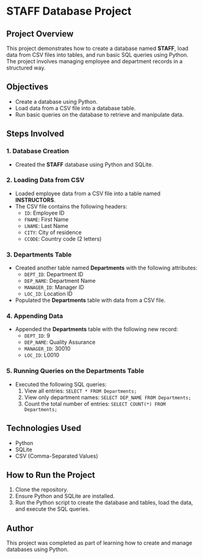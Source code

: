 # STAFF Database Project

## Project Overview
This project demonstrates how to create a database named **STAFF**, load data from CSV files into tables, and run basic SQL queries using Python. The project involves managing employee and department records in a structured way.

## Objectives
- Create a database using Python.
- Load data from a CSV file into a database table.
- Run basic queries on the database to retrieve and manipulate data.

## Steps Involved

### 1. Database Creation
- Created the **STAFF** database using Python and SQLite.

### 2. Loading Data from CSV
- Loaded employee data from a CSV file into a table named **INSTRUCTORS**.
- The CSV file contains the following headers:
  - `ID`: Employee ID
  - `FNAME`: First Name
  - `LNAME`: Last Name
  - `CITY`: City of residence
  - `CCODE`: Country code (2 letters)

### 3. Departments Table
- Created another table named **Departments** with the following attributes:
  - `DEPT_ID`: Department ID
  - `DEP_NAME`: Department Name
  - `MANAGER_ID`: Manager ID
  - `LOC_ID`: Location ID
- Populated the **Departments** table with data from a CSV file.

### 4. Appending Data
- Appended the **Departments** table with the following new record:
  - `DEPT_ID`: 9
  - `DEP_NAME`: Quality Assurance
  - `MANAGER_ID`: 30010
  - `LOC_ID`: L0010

### 5. Running Queries on the Departments Table
- Executed the following SQL queries:
  1. View all entries: `SELECT * FROM Departments;`
  2. View only department names: `SELECT DEP_NAME FROM Departments;`
  3. Count the total number of entries: `SELECT COUNT(*) FROM Departments;`

## Technologies Used
- Python
- SQLite
- CSV (Comma-Separated Values)

## How to Run the Project
1. Clone the repository.
2. Ensure Python and SQLite are installed.
3. Run the Python script to create the database and tables, load the data, and execute the SQL queries.

## Author
This project was completed as part of learning how to create and manage databases using Python.
